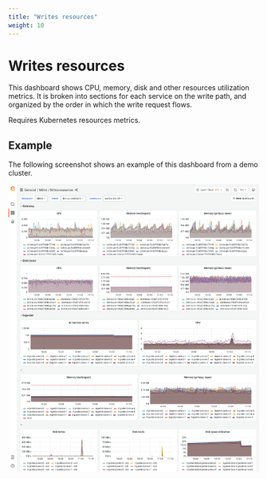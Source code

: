 ```yaml
---
title: "Writes resources"
weight: 10
---
```


# Writes resources

This dashboard shows CPU, memory, disk and other resources utilization metrics.
It is broken into sections for each service on the write path,
and organized by the order in which the write request flows.

Requires Kubernetes resources metrics.

## Example

The following screenshot shows an example of this dashboard from a demo cluster.

![Grafana Mimir writes resources dashboard](../../../images/dashboards/mimir-writes-resources.png)
